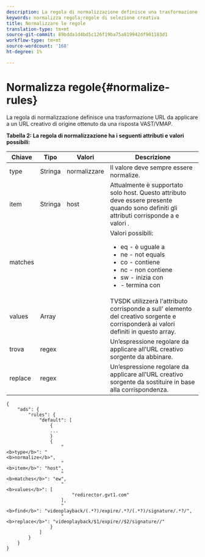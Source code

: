```yaml
---
description: La regola di normalizzazione definisce una trasformazione URL da applicare a un URL creativo di origine ottenuto da una risposta VAST/VMAP.
keywords: normalizza regola;regole di selezione creativa
title: Normalizzare le regole
translation-type: tm+mt
source-git-commit: 89bdda1d4bd5c126f19ba75a819942df901183d1
workflow-type: tm+mt
source-wordcount: '168'
ht-degree: 1%

---
```



# Normalizza regole{#normalize-rules}

La regola di normalizzazione definisce una trasformazione URL da applicare a un URL creativo di origine ottenuto da una risposta VAST/VMAP.

**Tabella 2: La regola di normalizzazione ha i seguenti attributi e valori possibili:**

<table id="table_ljp_tgx_hz">  
 <thead> 
  <tr> 
   <th class="entry"> Chiave</th> 
   <th class="entry"> Tipo</th> 
   <th class="entry"> Valori</th> 
   <th class="entry"> Descrizione</th> 
  </tr> 
 </thead>
 <tbody> 
  <tr> 
   <td><span class="codeph"> type</span></td> 
   <td><span class="codeph"> Stringa</span></td> 
   <td><span class="codeph"> normalizzare</span></td> 
   <td>Il valore deve sempre essere <span class="codeph"> normalize</span>.</td> 
  </tr> 
  <tr> 
   <td><span class="codeph"> item</span></td> 
   <td><span class="codeph"> Stringa</span></td> 
   <td><span class="codeph"> host</span></td> 
   <td>Attualmente è supportato solo <span class="codeph"> host</span>. Questo attributo deve essere presente quando sono definiti gli attributi <span class="codeph"> corrisponde a</span> e <span class="codeph"> valori</span> .</td> 
  </tr> 
  <tr> 
   <td><span class="codeph"> matches</span></td> 
   <td></td> 
   <td></td> 
   <td>Valori possibili:
    <ul id="ul_tnf_2hx_hz"> 
     <li><span class="codeph"> eq</span>  - è uguale a</li> 
     <li><span class="codeph"> ne</span>  - not equals</li> 
     <li><span class="codeph"> co</span>  - contiene</li> 
     <li><span class="codeph"> nc</span>  - non contiene</li> 
     <li><span class="codeph"> sw</span>  - inizia con</li> 
     <li><span class="codeph"> </span>  - termina con</li> 
    </ul></td> 
  </tr> 
  <tr> 
   <td><span class="codeph"> values</span></td> 
   <td><span class="codeph"> Array</span></td> 
   <td></td> 
   <td>TVSDK utilizzerà l'attributo <span class="codeph"> corrisponde a</span> sull' <span class="codeph"> elemento</span> del creativo sorgente e corrisponderà ai valori definiti in questo array.</td> 
  </tr> 
  <tr> 
   <td><span class="codeph"> trova</span></td> 
   <td><span class="codeph"> regex</span></td> 
   <td></td> 
   <td> Un’espressione regolare da applicare all’URL creativo sorgente da abbinare.</td> 
  </tr> 
  <tr> 
   <td><span class="codeph"> replace</span></td> 
   <td><span class="codeph"> regex</span></td> 
   <td></td> 
   <td> Un’espressione regolare da applicare all’URL creativo sorgente da sostituire in base alla corrispondenza.</td> 
  </tr> 
 </tbody> 
</table>

```
{
    "ads": {
        "rules": {
            "default": [
                {
                ...
                }
                {
                    "
<b>type</b>": "
<b>normalize</b>",
                    "
<b>item</b>": "host",
                    "
<b>matches</b>": "ew",
                    "
<b>values</b>": [
                        "redirector.gvt1.com"
                    ],
                    "
<b>find</b>": "videoplayback/(.*?)/expire/.*?/(.*?)/signature/.*?/",
                    "
<b>replace</b>": "videoplayback/$1/expire//$2/signature//"
                }                
            ]
        }
    }
}
```

